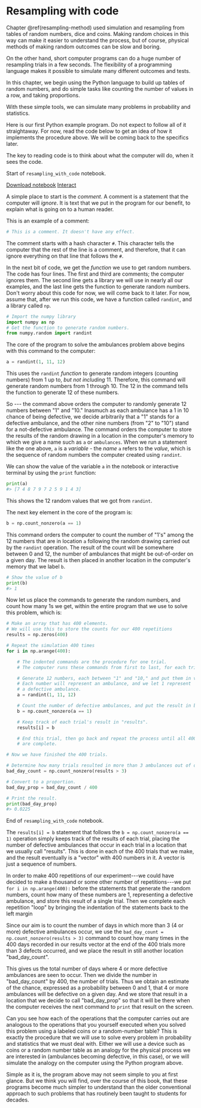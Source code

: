 # Resampling with code

Chapter \@ref(resampling-method) used simulation and resampling from
tables of random numbers, dice and coins.  Making random choices in this way
can make it easier to understand the process, but of course, physical methods
of making random outcomes can be slow and boring.

On the other hand, short computer programs can do a huge number of resampling
trials in a few seconds.  The flexibility of a programming language makes it
possible to simulate many different outcomes and tests.

In this chapter, we begin using the Python language to build up tables of
random numbers, and do simple tasks like counting the number of values in
a row, and taking proportions.

With these simple tools, we can simulate many problems in probability and
statistics.

Here is our first Python example program.  Do not expect to follow all
of it straightaway.  For now, read the code below to get an idea of how it
implements the procedure above.  We will be coming back to the specifics later.

The key to reading code is to think about what the computer will do, when it sees the code.

<div class="rmdcomment">

<p>Start of <code>resampling_with_code</code> notebook.</p>

<p>
<div class="nb-links">
<a class="notebook-link" href=resampling_with_code.ipynb>Download notebook</a>
<a class="interact-button" href="https://mybinder.org/v2/gh/resampling-stats/resampling-with/gh-pages?filepath=python-book/resampling_with_code.ipynb">Interact</a>
</p>
</div>
</div>


A simple place to start is the *comment*.  A comment is a statement that the
computer will *ignore*.   It is text that we put in the program for our
benefit, to explain what is going on to a human reader.

This is an example of a comment:


```python
# This is a comment. It doesn't have any effect.
```



The comment starts with a hash character `#`.  This character tells the
computer that the rest of the line is a comment, and therefore, that it can
ignore everything on that line that follows the `#`.



In the next bit of code, we get the *function* we use to get random numbers.
The code has four lines.  The first and third are comments; the computer
ignores them. The second line gets a library we will use in nearly all our
examples, and the last line gets the function to generate random numbers.
Don't worry about this code for now, we will come back to it later.  For now,
assume that, after we run this code, we have a function called `randint`, and
a library called `np`.


```python
# Import the numpy library
import numpy as np
# Get the function to generate random numbers.
from numpy.random import randint
```



The core of the program to solve the ambulances problem above begins with this
command to the computer:




```python
a = randint(1, 11, 12)
```

This uses the `randint` *function* to generate random integers (counting numbers) from 1 up to, *but not including* 11.  Therefore, this command will generate random numbers from 1 through 10.  The 12 in the command tells the function to generate 12 of these numbers.



<!---



This uses the `sample` function to generate random integers (counting numbers)
from 1 through 10.  The 12 in the command tells R to generate 12 of these
numbers.  `replace=TRUE` tells R to sample *with replacement*.

For example, the chances of getting a particular result - such as a 3 - for the
first random number - are 1 in 10, or p= 1/10 = 0.1.  If we resample *with
replacement* then the chances of getting 3 in the second number are unchanged,
at p=0.1.  It is as if we put 10 balls into a bucket, numbered one through ten,
and then selected 12 balls from the bucket; but after we have selected a ball,
we record the number and *replace* it in the bucket, and shake up the bucket
again.

-->

So --- the command above orders the computer to randomly generate 12 numbers
between "1" and "10." Inasmuch as each ambulance has a 1 in 10 chance of being
defective, we decide arbitrarily that a "1" stands for a defective ambulance,
and the other nine numbers (from "2" to "10") stand for a not-defective
ambulance. The command orders the computer to store the results of the random
drawing in a location in the computer's memory to which we give a name such as
`a` or `ambulances`.  When we run a statement like the one above, `a` is
a *variable* - the *name* `a` refers to the *value*, which is the sequence of
random numbers the computer created using `randint`.

We can show the value of the variable `a` in the notebook or interactive terminal by using the `print` function:


```python
print(a)
#> [7 4 8 7 9 7 2 5 9 1 4 3]
```



This shows the 12 random values that we got from
`randint`.


The next key element in the core of the program is:


```python
b = np.count_nonzero(a == 1)
```



This command orders the computer to count the number of "1's" among the
12 numbers that are in location `a` following the random drawing
carried out by the
`randint`
operation. The result of the count will be somewhere between 0 and 12, the
number of ambulances that might be out-of-order on a given day. The result is
then placed in another location in the computer's memory that we label `b`.


```python
# Show the value of b
print(b)
#> 1
```



Now let us place the commands to generate the random numbers, and count how
many 1s we get, within the entire program that we use to solve this problem,
which is:


```python
# Make an array that has 400 elements.
# We will use this to store the counts for our 400 repetitions
results = np.zeros(400)

# Repeat the simulation 400 times
for i in np.arange(400):

    # The indented commands are the procedure for one trial.
    # The computer runs these commands from first to last, for each trial.

    # Generate 12 numbers, each between "1" and "10," and put them in vector a.
    # Each number will represent an ambulance, and we let 1 represent
    # a defective ambulance.
    a = randint(1, 11, 12)

    # Count the number of defective ambulances, and put the result in b.
    b = np.count_nonzero(a == 1)

    # Keep track of each trial's result in "results".
    results[i] = b

    # End this trial, then go back and repeat the process until all 400 trials
    # are complete.

# Now we have finished the 400 trials.

# Determine how many trials resulted in more than 3 ambulances out of order.
bad_day_count = np.count_nonzero(results > 3)

# Convert to a proportion.
bad_day_prop = bad_day_count / 400

# Print the result.
print(bad_day_prop)
#> 0.0225
```



<div class="rmdcomment">

<p>End of <code>resampling_with_code</code> notebook.</p>

</div>


The
`results[i] = b`
statement that follows the
`b = np.count_nonzero(a == 1)`
operation simply keeps track of the results of each trial, placing the number
of defective ambulances that occur in each trial in a location that we usually
call "results". This is done in each of the 400 trials that we make, and the
result eventually is a "vector" with 400 numbers in it.  A vector is just
a sequence of numbers.

In order to make 400 repetitions of our experiment---we could have
decided to make a thousand or some other number of repetitions---we put
`for i in np.arange(400):`
before the statements that generate the random numbers, count how many of these numbers are 1, representing a defective ambulance, and store this result
of a single trial. Then we complete each repetition "loop" by 
bringing the indentation of the statements back to the left margin
 <!---
adding a closing `}` bracket.
-->

Since our aim is to count the number of days in which more than 3 (4 or more)
defective ambulances occur, we use the
`bad_day_count = np.count_nonzero(results > 3)`
command to count how many times in the 400 days recorded in our results vector
at the end of the 400 trials more than 3 defects occurred, and we place the
result in still another location "bad_day_count".

This gives us the total number of days where 4 or more defective ambulances are
seen to occur. Then we divide the number in "bad_day_count" by 400, the number
of trials. Thus we obtain an estimate of the chance, expressed as a probability
between 0 and 1, that 4 or more ambulances will be defective on a given day.
And we store that result in a location that we decide to call "bad_day_prop" so
that it will be there when the computer receives the next command to `print`
that result on the screen.

Can you see how each of the operations that the computer carries out are
analogous to the operations that you yourself executed when you solved this
problem using a labeled coins or a random-number table? This is exactly the
procedure that we will use to solve every problem in probability and statistics
that we must deal with. Either we will use a device such as coins or a random
number table as an analogy for the physical process we are interested in
(ambulances becoming defective, in this case), or we will simulate the analogy
on the computer using the Python program above.

Simple as it is, the program above may not seem simple to you at first glance.
But we think you will find, over the course of this book, that these programs
become much simpler to understand than the older conventional approach to such
problems that has routinely been taught to students for decades.
